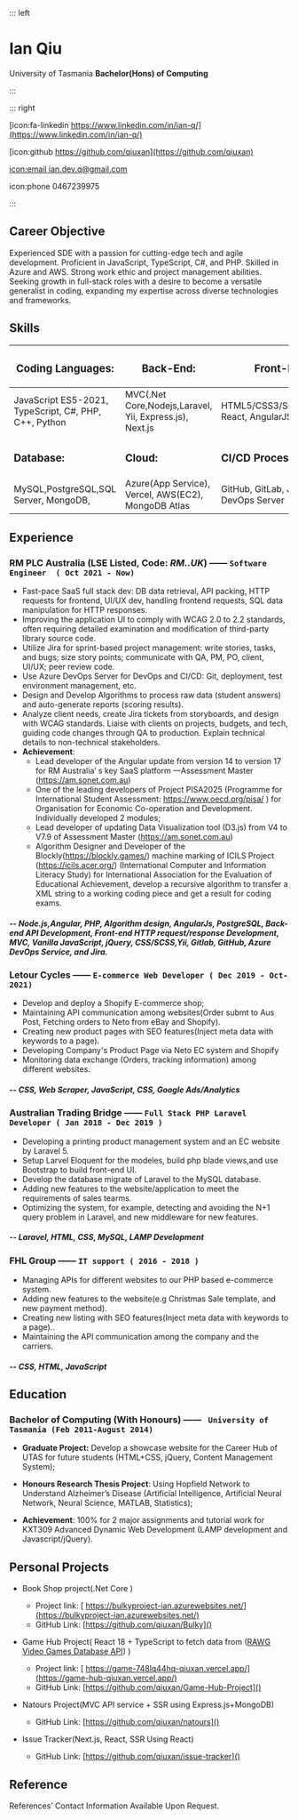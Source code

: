 ::: left

# Ian Qiu

University of Tasmania
**Bachelor(Hons) of Computing**

:::

::: right

[icon:fa-linkedin  https://www.linkedin.com/in/ian-q/](https://www.linkedin.com/in/ian-q/)

[icon:github https://github.com/qiuxan](https://github.com/qiuxan)

[icon:email ian.dev.q@gmail.com](mailto:ian.dev.q@gmail.com)

icon:phone 0467239975

:::

## Career Objective

Experienced SDE with a passion for cutting-edge tech and agile development. Proficient in JavaScript, TypeScript, C#, and PHP. Skilled in Azure and AWS. Strong work ethic and project management abilities. Seeking growth in full-stack roles with a desire to become a versatile generalist in coding, expanding my expertise across diverse technologies and frameworks.

## Skills

| <h3>Coding Languages:</h3>                            | <h3>Back-End:</h3>                                      | <h3>Front-End:</h3>                               |
| ----------------------------------------------------- | ------------------------------------------------------- | ------------------------------------------------- |
| JavaScript ES5-2021, TypeScript, C#, PHP, C++, Python | MVC(.Net Core,Nodejs,Laravel, Yii, Express.js), Next.js | HTML5/CSS3/SCSS,Angular, React, AngularJS, jQuery |
| <h3>Database:</h3>                                    | <h3>Cloud:</h3>                                         | <h3>CI/CD Process:</h3>                           |
| MySQL,PostgreSQL,SQL Server, MongoDB,                 | Azure(App Service), Vercel, AWS(EC2), MongoDB Atlas     | GitHub, GitLab, Jira,Azure DevOps Server          |

## Experience
### RM PLC Australia (LSE Listed, Code: *RM..UK*) —— `Software Engineer  ( Oct 2021 - Now)`
* Fast-pace SaaS full stack dev: DB data retrieval, API packing, HTTP requests for frontend, UI/UX dev, handling frontend requests, SQL data manipulation for HTTP responses.
* Improving the application UI to comply with WCAG 2.0 to 2.2 standards, often requiring detailed examination and modification of third-party library source code.
* Utilize Jira for sprint-based project management: write stories, tasks, and bugs; size story points; communicate with QA, PM, PO, client, UI/UX; peer review code.
* Use Azure DevOps Server for DevOps and CI/CD: Git, deployment, test environment management, etc.
* Design and Develop Algorithms to process raw data (student answers) and auto-generate reports (scoring results).
* Analyze client needs, create Jira tickets from storyboards, and design with WCAG standards. Liaise with clients on projects, budgets, and tech, guiding code changes through QA to production. Explain technical details to non-technical stakeholders.
* ****Achievement****: 
  * Lead developer of the Angular update from version 14 to version 17 for RM Australia’ s key SaaS platform —Assessment Master (https://am.sonet.com.au)
  * One of the leading developers of Project PISA2025 (Programme for International Student Assessment: https://www.oecd.org/pisa/ ) for Organisation for Economic Co-operation and Development. Individually developed 2 modules;
  * Lead developer of updating Data Visualization tool (D3.js) from V4 to V7.9 of Assessment Master (https://am.sonet.com.au)
  * Algorithm Designer and Developer of the Blockly(https://blockly.games/) machine marking of ICILS Project (https://icils.acer.org/) (International Computer and Information Literacy Study) for International Association for the Evaluation of Educational Achievement, develop a recursive algorithm to transfer a XML string to a working coding piece and get a result for coding exams.
 ##### -- Node.js,Angular, PHP, Algorithm design, AngularJs, PostgreSQL, Back-end API Development, Front-end HTTP request/response Development, MVC, Vanilla JavaScript, jQuery, CSS/SCSS,Yii, Gitlab, GitHub, Azure DevOps Service, and Jira.
### Letour Cycles —— `E-commerce Web Developer ( Dec 2019 - Oct-2021)`
* Develop and deploy a Shopify E-commerce shop;
* Maintaining API communication among websites(Order submt to Aus Post, Fetching orders to Neto from eBay and Shopify).
* Creating new product pages with SEO features(Inject meta data with keywords to a page).
* Developing Company's Product Page via Neto EC system and Shopify
* Monitoring data exchange (Orders, tracking information) among different websites.
##### -- CSS, Web Scraper, JavaScript, CSS, Google Ads/Analytics
### Australian Trading Bridge —— `Full Stack PHP Laravel Developer ( Jan 2018 - Dec 2019 )`
* Developing a printing product management system and an EC website by Laravel 5.
* Setup Larvel Eloquent for the modeles, build php blade views,and use Bootstrap to build front-end UI.
* Develop the database migrate of Laravel to the MySQL database.
* Adding new features to the website/application to meet the requirements of sales tearms.
* Optimizing the system, for example, detecting and avoiding the N+1 query problem in Laravel, and new middleware for new features.
##### --  Laravel, HTML, CSS, MySQL, LAMP Development
### FHL Group —— `IT support ( 2016 - 2018 )`
* Managing APIs for different websites to our PHP based e-commerce system.
* Adding new features to the website(e.g Christmas Sale template, and new payment method).
* Creating new listing with SEO features(Inject meta data with keywords to a page)..
* Maintaining the API communication among the company and the carriers.
##### -- CSS, HTML, JavaScript
## Education
### Bachelor of Computing (With Honours) ——  ` University of Tasmania (Feb 2011-August 2014)`
* **Graduate Project:** Develop a showcase website for the Career Hub of UTAS for future students (HTML+CSS, jQuery, Content Management System);

* **Honours Research Thesis Project**: Using Hopfield Network to Understand Alzheimer’s Disease (Artificial Intelligence, Artificial Neural Network, Neural Science,  MATLAB, Statistics);

* **Achievement**: 100% for 2 major assignments and tutorial work for KXT309 Advanced Dynamic Web Development (LAMP development and Javascript/jQuery).

## Personal Projects

* Book Shop project(.Net Core )
  
  * Project link: [ https://bulkyproject-ian.azurewebsites.net/](https://bulkyproject-ian.azurewebsites.net/)   
  * GitHub Link: [https://github.com/qiuxan/Bulky]()

* Game Hub Project( React 18 + TypeScript to fetch data from ([RAWG Video Games Database API](https://api.rawg.io/docs/)) )
  
  * Project link: [ https://game-748lq44hq-qiuxan.vercel.app/](https://game-hub-qiuxan.vercel.app/)   
  * GitHub Link: [https://github.com/qiuxan/Game-Hub-Project]()

* Natours Project(MVC API service + SSR using Express.js+MongoDB)
  
  * GitHub Link: [https://github.com/qiuxan/natours]()

* Issue Tracker(Next.js, React, SSR Using React)
  
  * GitHub Link: [https://github.com/qiuxan/issue-tracker]()

## Reference

References’ Contact Information Available Upon Request.
